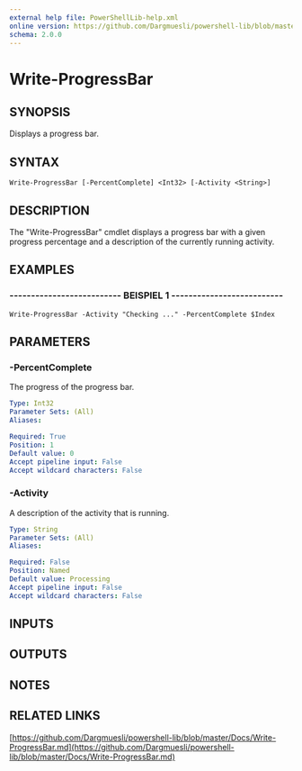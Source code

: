 ```yaml
---
external help file: PowerShellLib-help.xml
online version: https://github.com/Dargmuesli/powershell-lib/blob/master/Docs/Write-ProgressBar.md
schema: 2.0.0
---
```


# Write-ProgressBar

## SYNOPSIS
Displays a progress bar.

## SYNTAX

```
Write-ProgressBar [-PercentComplete] <Int32> [-Activity <String>]
```

## DESCRIPTION
The "Write-ProgressBar" cmdlet displays a progress bar with a given progress percentage and a description of the currently running activity.

## EXAMPLES

### -------------------------- BEISPIEL 1 --------------------------
```
Write-ProgressBar -Activity "Checking ..." -PercentComplete $Index
```

## PARAMETERS

### -PercentComplete
The progress of the progress bar.

```yaml
Type: Int32
Parameter Sets: (All)
Aliases: 

Required: True
Position: 1
Default value: 0
Accept pipeline input: False
Accept wildcard characters: False
```

### -Activity
A description of the activity that is running.

```yaml
Type: String
Parameter Sets: (All)
Aliases: 

Required: False
Position: Named
Default value: Processing
Accept pipeline input: False
Accept wildcard characters: False
```

## INPUTS

## OUTPUTS

## NOTES

## RELATED LINKS

[https://github.com/Dargmuesli/powershell-lib/blob/master/Docs/Write-ProgressBar.md](https://github.com/Dargmuesli/powershell-lib/blob/master/Docs/Write-ProgressBar.md)


